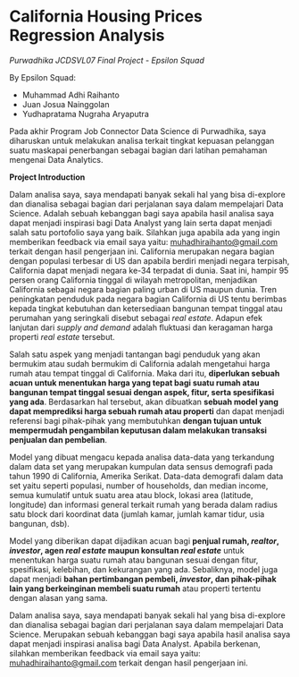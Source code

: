 # California Housing Prices Regression Analysis
*Purwadhika JCDSVL07 Final Project - Epsilon Squad*

By Epsilon Squad:
- Muhammad Adhi Raihanto
- Juan Josua Nainggolan
- Yudhapratama Nugraha Aryaputra

Pada akhir Program Job Connector Data Science di Purwadhika, saya diharuskan untuk melakukan analisa terkait tingkat kepuasan pelanggan suatu maskapai penerbangan sebagai bagian dari latihan pemahaman mengenai Data Analytics.

**Project Introduction**

Dalam analisa saya, saya mendapati banyak sekali hal yang bisa di-explore dan dianalisa sebagai bagian dari perjalanan saya dalam mempelajari Data Science. Adalah sebuah kebanggan bagi saya apabila hasil analisa saya dapat menjadi inspirasi bagi Data Analyst yang lain serta dapat menjadi salah satu portofolio saya yang baik. Silahkan juga apabila ada yang ingin memberikan feedback via email saya yaitu: muhadhiraihanto@gmail.com terkait dengan hasil pengerjaan ini.
California merupakan negara bagian dengan populasi terbesar di US dan apabila berdiri menjadi negara terpisah, California dapat menjadi negara ke-34 terpadat di dunia. Saat ini, hampir 95 persen orang California tinggal di wilayah metropolitan, menjadikan California sebagai negara bagian paling urban di US maupun dunia. Tren peningkatan penduduk pada negara bagian California di US tentu berimbas kepada tingkat kebutuhan dan ketersediaan bangunan tempat tinggal atau perumahan yang seringkali disebut sebagai *real estate*. Adapun efek lanjutan dari *supply and demand* adalah fluktuasi dan keragaman harga properti *real estate* tersebut.

Salah satu aspek yang menjadi tantangan bagi penduduk yang akan bermukim atau sudah bermukim di California adalah mengetahui harga rumah atau tempat tinggal di California. Maka dari itu, **diperlukan sebuah acuan untuk menentukan harga yang tepat bagi suatu rumah atau bangunan tempat tinggal sesuai dengan aspek, fitur, serta spesifikasi yang ada**. Berdasarkan hal tersebut, akan dibuatkan **sebuah model yang dapat memprediksi harga sebuah rumah atau properti** dan dapat menjadi referensi bagi pihak-pihak yang membutuhkan **dengan tujuan untuk mempermudah pengambilan keputusan dalam melakukan transaksi penjualan dan pembelian**.

Model yang dibuat mengacu kepada analisa data-data yang terkandung dalam data set yang merupakan kumpulan data sensus demografi pada tahun 1990 di California, Amerika Serikat. Data-data demografi dalam data set yaitu seperti populasi, number of households, dan median income, semua kumulatif untuk suatu area atau block, lokasi area (latitude, longitude) dan informasi general terkait rumah yang berada dalam radius satu block dari koordinat data (jumlah kamar, jumlah kamar tidur, usia bangunan, dsb).

Model yang diberikan dapat dijadikan acuan bagi **penjual rumah, *realtor*, *investor*, agen *real estate* maupun konsultan *real estate*** untuk menentukan harga suatu rumah atau bangunan sesuai dengan fitur, spesifikasi, kelebihan, dan kekurangan yang ada. Sebaliknya, model juga dapat menjadi **bahan pertimbangan pembeli, *investor*, dan pihak-pihak lain yang berkeinginan membeli suatu rumah** atau properti tertentu dengan alasan yang sama.

Dalam analisa saya, saya mendapati banyak sekali hal yang bisa di-explore dan dianalisa sebagai bagian dari perjalanan saya dalam mempelajari Data Science. Merupakan sebuah kebanggan bagi saya apabila hasil analisa saya dapat menjadi inspirasi analisa bagi Data Analyst. Apabila berkenan, silahkan memberikan feedback via email saya yaitu: muhadhiraihanto@gmail.com terkait dengan hasil pengerjaan ini.
